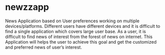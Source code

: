 # newzzapp

News Application based on User preferences working on multiple devices/platforms.
Different users have different devices and it is difficult to find a single application which covers large user base.
As a user, it is difficult to find news of interest from the forest of news on internet. This Application will helps the user to achieve this goal and get the customized and preferred news of user’s interest.
